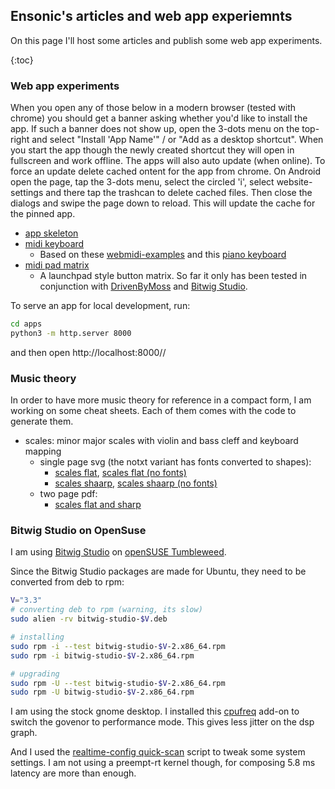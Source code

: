 ## Ensonic's articles and web app experiemnts

On this page I'll host some articles and publish some web app experiments.

{:toc}

### Web app experiments

When you open any of those below in a modern browser (tested with chrome) you
should get a banner asking whether you'd like to install the app. If such a 
banner does not show up, open the 3-dots menu on the top-right and select
"Install 'App Name'" / or "Add as a desktop shortcut". When you start the app
though the newly created shortcut they will open in fullscreen and work
offline. The apps will also auto update (when online).
To force an update delete cached ontent for the app from chrome. On Android
open the page, tap the 3-dots menu, select the circled 'i', select website-
settings and there tap the trashcan to delete cached files. Then close the
dialogs and swipe the page down to reload. This will update the cache for the
pinned app.

* [app skeleton](apps/skel/index.html)
* [midi keyboard](apps/keys/index.html)
  * Based on these [webmidi-examples](https://webmidi-examples.glitch.me/) and
    this [piano keyboard](https://www.freecodecamp.org/news/javascript-piano-keyboard/)
* [midi pad matrix](apps/pads/index.html)
  * A launchpad style button matrix. So far it only has been tested in conjunction with
    [DrivenByMoss](http://www.mossgrabers.de/Software/Bitwig/Bitwig.html) and
    [Bitwig Studio](https://www.bitwig.com/en/bitwig-studio).

To serve an app for local development, run:

```bash
cd apps
python3 -m http.server 8000
```
and then open http://localhost:8000/<appname>/

### Music theory

In order to have more music theory for reference in a compact form, I am working
on some cheat sheets. Each of them comes with the code to generate them.

* scales: minor major scales with violin and bass cleff and keyboard mapping
  * single page svg (the notxt variant has fonts converted to shapes):
    * [scales flat](misc/scales_flat.svg), [scales flat (no fonts)](misc/scales_flat_notxt.svg)
    * [scales shaarp](misc/scales_shaarp.svg), [scales shaarp (no fonts)](misc/scales_shaarp_notxt.svg)
  * two page pdf:
    * [scales flat and sharp](misc/scales.pdf)

### Bitwig Studio on OpenSuse

I am using [Bitwig Studio](https://www.bitwig.com/) on [openSUSE Tumbleweed](https://get.opensuse.org/tumbleweed/).

Since the Bitwig Studio packages are made for Ubuntu, they need to be converted from deb to rpm:

```bash
V="3.3"
# converting deb to rpm (warning, its slow)
sudo alien -rv bitwig-studio-$V.deb

# installing
sudo rpm -i --test bitwig-studio-$V-2.x86_64.rpm
sudo rpm -i bitwig-studio-$V-2.x86_64.rpm

# upgrading
sudo rpm -U --test bitwig-studio-$V-2.x86_64.rpm
sudo rpm -U bitwig-studio-$V-2.x86_64.rpm
```

I am using the stock gnome desktop. I installed this [cpufreq](https://github.com/konkor/cpufreq)
add-on to switch the govenor to performance mode. This gives less jitter on the dsp graph.

And I used the [realtime-config quick-scan](https://github.com/raboof/realtimeconfigquickscan)
script to tweak some system settings. I am not using a preempt-rt kernel though, for composing
5.8 ms latency are more than enough.

